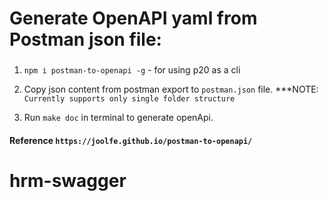 # Generate OpenAPI yaml from Postman json file:

###

1. `npm i postman-to-openapi -g` - for using p20 as a cli

2. Copy json content from postman export to `postman.json` file. \*\*\*NOTE: `Currently supports only single folder structure`

3. Run `make doc` in terminal to generate openApi.

<!-- 4. View Api in : https://scodus.github.io/ncasa-swagger/ -->

#### Reference `https://joolfe.github.io/postman-to-openapi/`
# hrm-swagger

